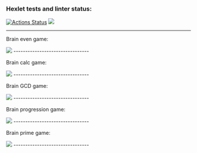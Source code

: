 ### Hexlet tests and linter status:
[![Actions Status](https://github.com/vadymtel/frontend-project-44/workflows/hexlet-check/badge.svg)](https://github.com/vadymtel/frontend-project-44/actions)
<a href="https://codeclimate.com/github/vadymtel/frontend-project-44/maintainability"><img src="https://api.codeclimate.com/v1/badges/f0cb7923bfc563698ee9/maintainability" /></a>

--------------------------------
<p>Brain even game:</p>
<a href="https://asciinema.org/a/527752" target="_blank"><img src="https://asciinema.org/a/527752.svg" /></a>
--------------------------------

<p>Brain calc game:</p>
<a href="https://asciinema.org/a/o45gBW2fOsMQsKVOYAM0VdbLq" target="_blank"><img src="https://asciinema.org/a/o45gBW2fOsMQsKVOYAM0VdbLq.svg" /></a>
--------------------------------

<p>Brain GCD game:</p>
<a href="https://asciinema.org/a/5fJAhRW9iVtu6aA5mCW09IWKV" target="_blank"><img src="https://asciinema.org/a/5fJAhRW9iVtu6aA5mCW09IWKV.svg" /></a>
--------------------------------

<p>Brain progression game:</p>
<a href="https://asciinema.org/a/MoUfyqJqJPM3R6P8kJ7chomP5" target="_blank"><img src="https://asciinema.org/a/MoUfyqJqJPM3R6P8kJ7chomP5.svg" /></a>
--------------------------------

<p>Brain prime game:</p>
<a href="https://asciinema.org/a/OOLW98JlfNSz1LpieYob8uWs8" target="_blank"><img src="https://asciinema.org/a/OOLW98JlfNSz1LpieYob8uWs8.svg" /></a>
--------------------------------
